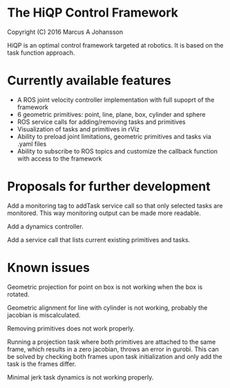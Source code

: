 # The HiQP Control Framework
Copyright (C) 2016 Marcus A Johansson

HiQP is an optimal control framework targeted at robotics. It is based on the task function approach.


# Currently available features
- A ROS joint velocity controller implementation with full supoprt of the framework
- 6 geometric primitives: point, line, plane, box, cylinder and sphere
- ROS service calls for adding/removing tasks and primitives
- Visualization of tasks and primitives in rViz
- Ability to preload joint limitations, geometric primitives and tasks via .yaml files
- Ability to subscribe to ROS topics and customize the callback function with access to the framework



# Proposals for further development
Add a monitoring tag to addTask service call so that only selected tasks are monitored. This way monitoring output can be made more readable.

Add a dynamics controller.

Add a service call that lists current existing primitives and tasks.




# Known issues
Geometric projection for point on box is not working when the box is rotated.

Geometric alignment for line with cylinder is not working, probably the jacobian is miscalculated.

Removing primitives does not work properly.

Running a projection task where both primitives are attached to the same frame, which results in a zero jacobian, throws an error in gurobi.
This can be solved by checking both frames upon task initialization and only add the task is the frames differ.

Minimal jerk task dynamics is not working properly.
